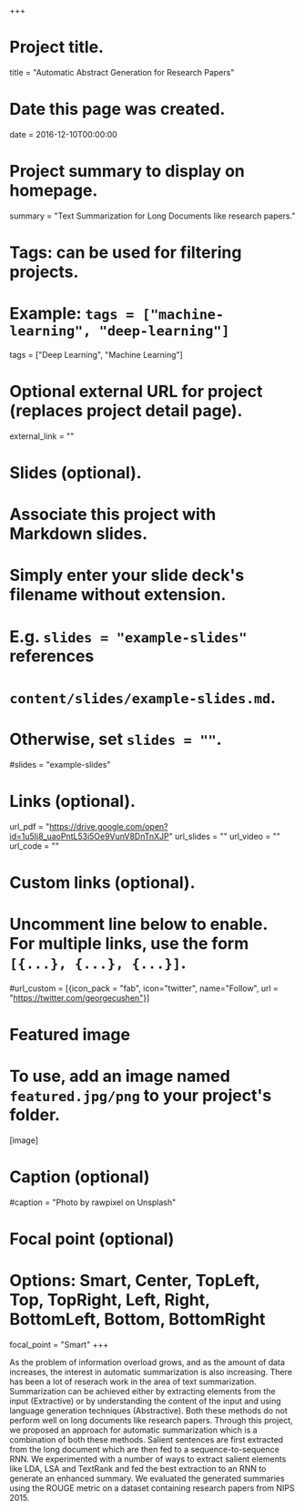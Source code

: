 +++
# Project title.
title = "Automatic Abstract Generation for Research Papers"

# Date this page was created.
date = 2016-12-10T00:00:00

# Project summary to display on homepage.
summary = "Text Summarization for Long Documents like research papers."

# Tags: can be used for filtering projects.
# Example: `tags = ["machine-learning", "deep-learning"]`
tags = ["Deep Learning", "Machine Learning"]

# Optional external URL for project (replaces project detail page).
external_link = ""

# Slides (optional).
#   Associate this project with Markdown slides.
#   Simply enter your slide deck's filename without extension.
#   E.g. `slides = "example-slides"` references 
#   `content/slides/example-slides.md`.
#   Otherwise, set `slides = ""`.
#slides = "example-slides"

# Links (optional).
url_pdf = "https://drive.google.com/open?id=1u5Ij8_uaoPntL53i5Oe9VunV8DnTnXJP"
url_slides = ""
url_video = ""
url_code = ""

# Custom links (optional).
#   Uncomment line below to enable. For multiple links, use the form `[{...}, {...}, {...}]`.
#url_custom = [{icon_pack = "fab", icon="twitter", name="Follow", url = "https://twitter.com/georgecushen"}]

# Featured image
# To use, add an image named `featured.jpg/png` to your project's folder. 
[image]
  # Caption (optional)
  #caption = "Photo by rawpixel on Unsplash"
  
  # Focal point (optional)
  # Options: Smart, Center, TopLeft, Top, TopRight, Left, Right, BottomLeft, Bottom, BottomRight
  focal_point = "Smart"
+++

As the problem of information overload grows, and as the amount of data increases, the interest in automatic summarization is also increasing. There has been a lot of reserach work in the area of text summarization. Summarization can be achieved either by extracting elements from the input (Extractive) or by understanding the content of the input and using language generation techniques (Abstractive).
Both these methods do not perform well on long documents like research papers. Through this project, we proposed an approach for automatic summarization which is a combination of both these methods. Salient sentences are first extracted from the long document which are then fed to a sequence-to-sequence RNN. We experimented with a number of ways to extract salient elements like LDA, LSA and TextRank and fed the best extraction to an RNN to generate an enhanced summary. We evaluated the generated summaries using the ROUGE metric on a dataset containing research papers from NIPS 2015.